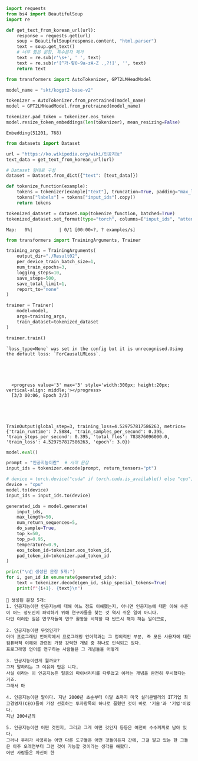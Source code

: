 ```python
import requests
from bs4 import BeautifulSoup
import re

def get_text_from_korean_url(url):
    response = requests.get(url)
    soup = BeautifulSoup(response.content, "html.parser")
    text = soup.get_text()
    # 너무 짧은 문장, 특수문자 제거
    text = re.sub(r'\s+', ' ', text)
    text = re.sub(r'[^가-힣0-9a-zA-Z .,?!]', '', text)
    return text
```


```python
from transformers import AutoTokenizer, GPT2LMHeadModel

model_name = "skt/kogpt2-base-v2"

tokenizer = AutoTokenizer.from_pretrained(model_name)
model = GPT2LMHeadModel.from_pretrained(model_name)

tokenizer.pad_token = tokenizer.eos_token
model.resize_token_embeddings(len(tokenizer), mean_resizing=False)

```




    Embedding(51201, 768)




```python
from datasets import Dataset

url = "https://ko.wikipedia.org/wiki/인공지능"
text_data = get_text_from_korean_url(url)

# Dataset 형태로 구성
dataset = Dataset.from_dict({"text": [text_data]})
```


```python
def tokenize_function(example):
    tokens = tokenizer(example["text"], truncation=True, padding="max_length", max_length=512)
    tokens["labels"] = tokens["input_ids"].copy()
    return tokens

tokenized_dataset = dataset.map(tokenize_function, batched=True)
tokenized_dataset.set_format(type="torch", columns=["input_ids", "attention_mask", "labels"])
```


    Map:   0%|          | 0/1 [00:00<?, ? examples/s]



```python
from transformers import TrainingArguments, Trainer

training_args = TrainingArguments(
    output_dir="./Result02",
    per_device_train_batch_size=1,
    num_train_epochs=3,
    logging_steps=10,
    save_steps=500,
    save_total_limit=1,
    report_to="none"
)

trainer = Trainer(
    model=model,
    args=training_args,
    train_dataset=tokenized_dataset
)

trainer.train()

```

    `loss_type=None` was set in the config but it is unrecognised.Using the default loss: `ForCausalLMLoss`.
    



    
      <progress value='3' max='3' style='width:300px; height:20px; vertical-align: middle;'></progress>
      [3/3 00:06, Epoch 3/3]
    




    TrainOutput(global_step=3, training_loss=4.529757817586263, metrics={'train_runtime': 7.5884, 'train_samples_per_second': 0.395, 'train_steps_per_second': 0.395, 'total_flos': 783876096000.0, 'train_loss': 4.529757817586263, 'epoch': 3.0})




```python
model.eval()

prompt = "인공지능이란"  # 시작 문장
input_ids = tokenizer.encode(prompt, return_tensors="pt")

# device = torch.device("cuda" if torch.cuda.is_available() else "cpu")
device = "cpu"
model.to(device)
input_ids = input_ids.to(device) 

generated_ids = model.generate(
    input_ids,
    max_length=50,
    num_return_sequences=5,
    do_sample=True,
    top_k=50,
    top_p=0.95,
    temperature=0.9,
    eos_token_id=tokenizer.eos_token_id,
    pad_token_id=tokenizer.pad_token_id
)

print("\n📌 생성된 문장 5개:")
for i, gen_id in enumerate(generated_ids):
    text = tokenizer.decode(gen_id, skip_special_tokens=True)
    print(f"{i+1}. {text}\n")
```

    
    📌 생성된 문장 5개:
    1. 인공지능이란 인공지능에 대해 어느 정도 이해했는지, 아니면 인공지능에 대한 이해 수준이 어느 정도인지 파악하기 위해 연구자들을 찾는 것 역시 쉬운 일이 아니다.
    다만 이러한 일은 연구자들이 연구 활동을 시작할 때 반드시 해야 하는 일이므로,
    
    2. 인공지능이란 무엇인가?
    아마 프로그래밍 언어학에서 프로그래밍 언어학과는 그 정의적인 부분, 즉 모든 사용자에 대한 컴퓨터적 이해와 관련된 가장 강력한 개념 중 하나로 인식되고 있다.
    프로그래밍 언어를 연구하는 사람들은 그 개념들을 어떻게
    
    3. 인공지능이란게 뭘까요?
    그저 말하려는 그 이유와 답은 니다.
    사실 이라는 이 인공지능은 일종의 마이너리티를 다루었고 이라는 개념을 완전히 무시했다는 거죠.
    그래서 마
    
    4. 인공지능이란 말이다. 지난 2000년 초순부터 이달 초까지 미국 실리콘밸리의 IT기업 최고경영자(CEO)들이 가장 선호하는 투자항목의 하나로 꼽혔던 것이 바로 '기술'과 '기업'이었다.
    지난 2004년의
    
    5. 인공지능이란 어떤 것인지, 그리고 그게 어떤 것인지 등등은 여전히 수수께끼로 남아 있다.
    그러나 우리가 사용하는 어떤 다른 도구들은 어떤 것들이든지 간에, 그걸 알고 있는 한 그들은 아주 오래전부터 그런 것이 가능할 것이라는 생각을 해왔다.
    어떤 사람들은 자신이 한
    
    
